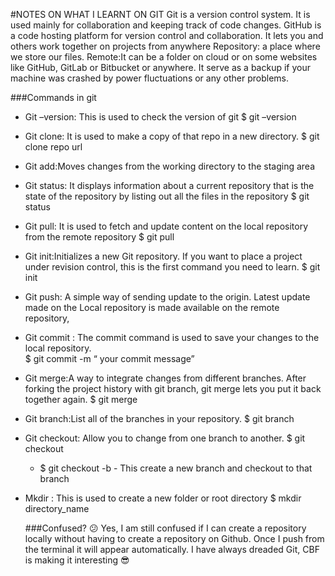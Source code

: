 #NOTES ON WHAT I LEARNT ON GIT
Git is a version control system. It is used mainly for collaboration and keeping track of code changes.
GitHub is a code hosting platform for version control and collaboration. It lets you and others work together on projects from anywhere
Repository: a place where we store our files. 
Remote:It can be a folder on cloud or on some websites like GitHub, GitLab or Bitbucket or anywhere. It serve as a backup if your machine was crashed by power fluctuations or any other problems. 

###Commands in git
- Git –version: This is used to check the version of git
	$ git –version
- Git clone: It is used to make a copy of  that repo in a new directory. 
$ git clone repo url
- Git add:Moves changes from the working directory to the staging area 
- Git status: It displays information about a current repository that is the state of the repository by listing out all the files in the repository
	$ git status
- Git pull: It is used to fetch and update content on the local repository from the remote repository 
	$ git pull
- Git init:Initializes a new Git repository. If you want to place a project under revision control, this is the first command you need to learn.
          $  git init
- Git push: A simple way of sending update to the origin. Latest update made on the Local repository is made available on the remote repository,
- Git commit : The commit command is used to save your changes to the local repository.  
 	$ git commit -m “ your commit message”
- Git merge:A way to integrate changes from different branches. After forking the project history with git branch, git merge lets you put it back together again.
	$ git merge
- Git branch:List all of the branches in your repository. 
	$ git branch 
- Git checkout: Allow you to change from one branch to another.
	$ git checkout <branchname>
	- $ git checkout -b <branchname>  - This create a new branch and checkout to that branch
- Mkdir : This is used to create a new folder  or root directory
$ mkdir directory_name
  
  
  ###Confused? 😕
  Yes, I am still confused if I can create  a repository locally without having to create a repository on Github. Once I push from the terminal it will appear automatically.
  I have always dreaded Git, CBF is making it interesting 😎




